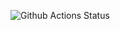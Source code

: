 ![Github Actions Status](https://github.com/Dmitriy-Parfimovich/task_2.7_hexlet_example_pytest/actions/workflows/pyci.yml/badge.svg?branch=master)